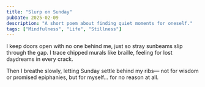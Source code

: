 ```yaml
---
title: "Slurp on Sunday"
pubDate: 2025-02-09
description: "A short poem about finding quiet moments for oneself."
tags: ["Mindfulness", "Life", "Stillness"]
---
```


I keep doors open
with no one behind me,
just so stray sunbeams
slip through the gap.
I trace chipped murals
like braille,
feeling for lost daydreams
in every crack.

Then I breathe slowly,
letting Sunday
settle behind my ribs—
not for wisdom
or promised epiphanies,
but for myself…
for no reason at all. 